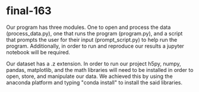 # final-163

Our program has three modules. One to open and process the data (process_data.py),
one that runs the program (program.py), and a script that prompts the user for 
their input (prompt_script.py) to help run the program. Additionally, in order to 
run and reproduce our results a jupyter notebook will be required.

Our dataset has a .z extension. 
In order to run our project h5py, numpy, pandas, matplotlib, and the math libraries will 
need to be installed in order to open, store, and manipulate our data. We achieved this by
using the anaconda platform and typing "conda install" to install the said libraries.
